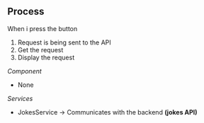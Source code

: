 ## Process
When i press the button
  
  1. Request is being sent to the API
  2. Get the request
  3. Display the request

*Component* 
- None

*Services*
- JokesService -> Communicates with the backend **(jokes API)**